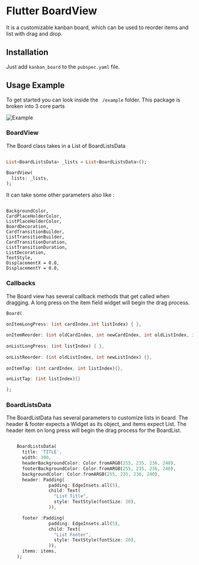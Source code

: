 
# Flutter BoardView
It is a customizable kanban board, which can be used to reorder items and list with drag and drop.

## Installation
Just add ``` kanban_board ``` to the ``` pubspec.yaml ``` file.

## Usage Example

To get started you can look inside the ``` /example``` folder. This package is broken into 3 core parts

![Example](https://github.com/jakebonk/FlutterBoardView/blob/master/images/example.gif?raw=true)

### BoardView

The Board class takes in a List of BoardListsData

``` dart

List<BoardListsData> _lists = List<BoardListsData>();

BoardView(
  lists: _lists,
);

```
It can take some other parameters also like :
```

BackgroundColor,
CardPlaceHolderColor,
ListPlaceHolderColor,
BoardDecoration,
CardTransitionBuilder,
ListTransitionBuilder,
CardTransitionDuration,
ListTransitionDuration,
ListDecoration,
TextStyle,
DisplacementX = 0.0,
DisplacementY = 0.0,

```

### Callbacks

The Board view has several callback methods that get called when dragging. A long press on the item field widget will begin the drag process.

``` dart
Board(

onItemLongPress: (int cardIndex,int listIndex) { },
    
onItemReorder: (int oldCardIndex, int newCardIndex, int oldListIndex, int newListIndex) { },
        
onListLongPress: (int listIndex) { },
        
onListReorder: (int oldListIndex, int newListIndex) {},
        
onItemTap: (int cardIndex, int listIndex){},

onListTap: (int listIndex){}

);
```
### BoardListsData

The BoardListData has several parameters to customize lists in board. The header & footer expects a Widget as its object, and items expect List<Widget>. The header item on long press will begin the drag process for the BoardList.

``` dart

    BoardListsData(
      title: 'TITLE',
      width: 300,
      headerBackgroundColor: Color.fromARGB(255, 235, 236, 240),
      footerBackgroundColor: Color.fromARGB(255, 235, 236, 240),
      backgroundColor: Color.fromARGB(255, 235, 236, 240),
      header: Padding(
                padding: EdgeInsets.all(5),
                child: Text(
                  "List Title",
                  style: TextStyle(fontSize: 20),
                )),

      footer :Padding(
                padding: EdgeInsets.all(5),
                child: Text(
                  "List Footer",
                  style: TextStyle(fontSize: 20),
                )),   
      items: items,
    );

```